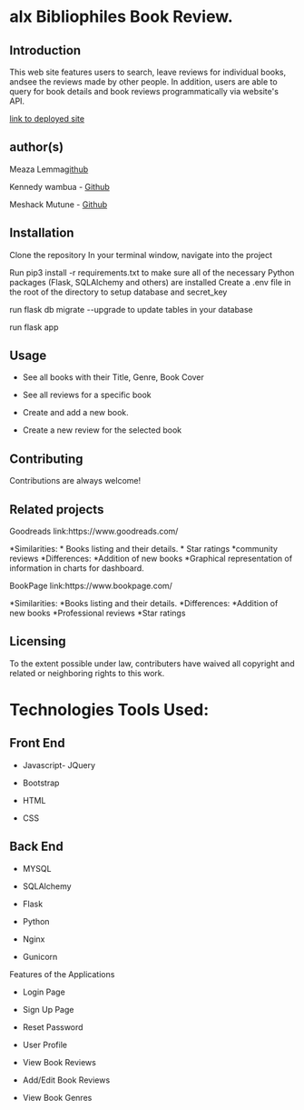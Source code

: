 alx
Bibliophiles Book Review.
 =
<h2>Introduction</h2>
This web site features users to search, leave reviews for individual books, andsee the reviews made by other people. In addition, users are able to query for book details and book reviews programmatically via website's API.

<a href="https://homemix.github.io/bibliophiles/ "> link to deployed site </a>

<h2>author(s)</h2>

Meaza Lemma[github](https://github.com/MahiET)

Kennedy wambua - [Github](https://github.com/homemix) 

Meshack Mutune - [Github](https://github.com/mesh-254)


<h2>Installation</h2>

Clone the repository
In your terminal window, navigate into the project

Run pip3 install -r requirements.txt to make sure all of the necessary Python packages (Flask, SQLAlchemy and others) are installed
Create a .env file in the root of the directory to setup database and secret_key

run flask db migrate --upgrade to update tables in your database

run flask app


<h2>Usage</h2>

* See all books with their Title, Genre, Book Cover

* See all reviews for a specific book

* Create and add a new book.

* Create a new review for the selected book

<h2>Contributing</h2>
Contributions are always welcome!

<h2>Related projects</h2>
<p>Goodreads link:https://www.goodreads.com/</p>
*Similarities:
    * Books listing and their details.
    * Star ratings
    *community reviews
*Differences:
    *Addition of new books
    *Graphical representation of information in charts for dashboard.

<p>BookPage link:https://www.bookpage.com/</p>
*Similarities:
    *Books listing and their details.
*Differences:
    *Addition of new books
    *Professional reviews
    *Star ratings



<h2>Licensing</h2>

To the extent possible under law,  contributers have waived all copyright and related or neighboring rights to this work.


Technologies Tools Used:
=
<h2>Front End</h2>

* Javascript- JQuery 

* Bootstrap

* HTML

* CSS

<h2>Back End</h2>

* MYSQL 

* SQLAlchemy

* Flask

* Python

* Nginx

* Gunicorn

Features of the Applications

* Login Page

* Sign Up Page

* Reset Password

* User Profile

* View Book Reviews

* Add/Edit Book Reviews

* View Book Genres



